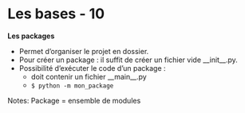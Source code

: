 <!-- .slide: class="with-code" -->

# Les bases - 10

**Les packages**

* Permet d’organiser le projet en dossier.
* Pour créer un package : il suffit de créer un fichier vide \_\_init\_\_.py.
* Possibilité d’exécuter le code d’un package :
  * doit contenir un fichier \_\_main\_\_.py
  * `$ python -m mon_package`

Notes:
Package = ensemble de modules

